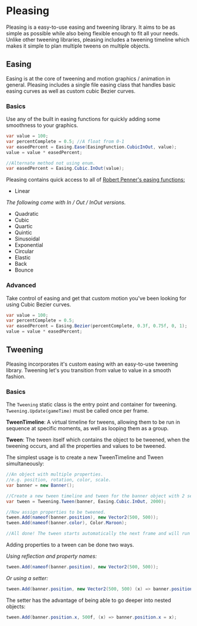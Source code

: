 # Pleasing

Pleasing is a easy-to-use easing and tweening library. It aims to be as simple as possible while also being flexible enough to fit all your needs. Unlike other tweening libraries, pleasing includes a tweening timeline which makes it simple to plan multiple tweens on multiple objects.

## Easing

Easing is at the core of tweening and motion graphics / animation in general. Pleasing includes a single file easing class that handles basic easing curves as well as custom cubic Bezier curves.

### Basics

Use any of the built in easing functions for quickly adding some smoothness to your graphics.

```csharp
var value = 100;
var percentComplete = 0.5; //A float from 0-1
var easedPercent = Easing.Ease(EasingFunction.CubicInOut, value); 
value = value * easedPercent;

//Alternate method not using enum.
var easedPercent = Easing.Cubic.InOut(value);
```

Pleasing contains quick access to all of [Robert Penner's easing functions:](http://robertpenner.com/easing/)

* Linear

*The following come with In / Out / InOut versions.*

* Quadratic
* Cubic
* Quartic
* Quintic
* Sinusoidal
* Exponential
* Circular
* Elastic
* Back
* Bounce

### Advanced

Take control of easing and get that custom motion you've been looking for using Cubic Bezier curves.

```csharp
var value = 100;
var percentComplete = 0.5;
var easedPercent = Easing.Bezier(percentComplete, 0.3f, 0.75f, 0, 1);
value = value * easedPercent;
```



## Tweening

Pleasing incorporates it's custom easing with an easy-to-use tweening library. Tweening let's you transition from value to value in a smooth fashion.

### Basics

The `Tweening` static class is the entry point and container for tweening. `Tweening.Update(gameTime)` must be called once per frame.

**TweenTimeline**: A virtual timeline for tweens, allowing them to be run in sequence at specific moments, as well as looping them as a group.

**Tween**: The tween itself which contains the object to be tweened, when the tweening occurs, and all the properties and values to be tweened.

The simplest usage is to create a new TweenTimeline and Tween simultaneously:

```csharp
//An object with multiple properties.
//e.g. position, rotation, color, scale.
var banner = new Banner();

//Create a new tween timeline and tween for the banner object with 2 second duration.
var tween = Tweening.Tween(banner, Easing.Cubic.InOut, 2000);

//Now assign properties to be tweened.
tween.Add(nameof(banner.position), new Vector2(500, 500));
tween.Add(nameof(banner.color), Color.Maroon);

//All done! The tween starts automatically the next frame and will run once.
```



Adding properties to a tween can be done two ways.

*Using reflection and property names:*

```csharp
tween.Add(nameof(banner.position), new Vector2(500, 500));
```

*Or using a setter:*

```csharp
tween.Add(banner.position, new Vector2(500, 500) (x) => banner.position = x);
```

The setter has the advantage of being able to go deeper into nested objects:

```csharp
tween.Add(banner.position.x, 500f, (x) => banner.position.x = x);
```






